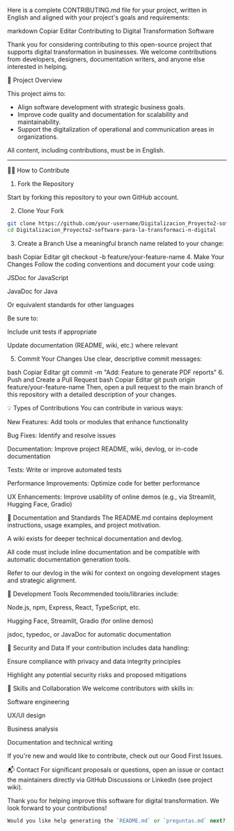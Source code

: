 Here is a complete CONTRIBUTING.md file for your project, written in English and aligned with your project's goals and requirements:

markdown
Copiar
Editar
 Contributing to Digital Transformation Software

Thank you for considering contributing to this open-source project that supports digital transformation in businesses. We welcome contributions from developers, designers, documentation writers, and anyone else interested in helping.

📌 Project Overview

This project aims to:
- Align software development with strategic business goals.
- Improve code quality and documentation for scalability and maintainability.
- Support the digitalization of operational and communication areas in organizations.

All content, including contributions, must be in English.

---

 🧑‍💻 How to Contribute

 1. Fork the Repository

Start by forking this repository to your own GitHub account.

 2. Clone Your Fork

```bash
git clone https://github.com/your-username/Digitalizacion_Proyecto2-software-para-la-transformaci-n-digital.git
cd Digitalizacion_Proyecto2-software-para-la-transformaci-n-digital
```
3. Create a Branch
Use a meaningful branch name related to your change:

bash
Copiar
Editar
git checkout -b feature/your-feature-name
4. Make Your Changes
Follow the coding conventions and document your code using:

JSDoc for JavaScript

JavaDoc for Java

Or equivalent standards for other languages

Be sure to:

Include unit tests if appropriate

Update documentation (README, wiki, etc.) where relevant

5. Commit Your Changes
Use clear, descriptive commit messages:

bash
Copiar
Editar
git commit -m "Add: Feature to generate PDF reports"
6. Push and Create a Pull Request
bash
Copiar
Editar
git push origin feature/your-feature-name
Then, open a pull request to the main branch of this repository with a detailed description of your changes.

💡 Types of Contributions
You can contribute in various ways:

New Features: Add tools or modules that enhance functionality

Bug Fixes: Identify and resolve issues

Documentation: Improve project README, wiki, devlog, or in-code documentation

Tests: Write or improve automated tests

Performance Improvements: Optimize code for better performance

UX Enhancements: Improve usability of online demos (e.g., via Streamlit, Hugging Face, Gradio)

📖 Documentation and Standards
The README.md contains deployment instructions, usage examples, and project motivation.

A wiki exists for deeper technical documentation and devlog.

All code must include inline documentation and be compatible with automatic documentation generation tools.

Refer to our devlog in the wiki for context on ongoing development stages and strategic alignment.

📂 Development Tools
Recommended tools/libraries include:

Node.js, npm, Express, React, TypeScript, etc.

Hugging Face, Streamlit, Gradio (for online demos)

jsdoc, typedoc, or JavaDoc for automatic documentation

🔐 Security and Data
If your contribution includes data handling:

Ensure compliance with privacy and data integrity principles

Highlight any potential security risks and proposed mitigations

🧠 Skills and Collaboration
We welcome contributors with skills in:

Software engineering

UX/UI design

Business analysis

Documentation and technical writing

If you're new and would like to contribute, check out our Good First Issues.

📬 Contact
For significant proposals or questions, open an issue or contact the maintainers directly via GitHub Discussions or LinkedIn (see project wiki).

Thank you for helping improve this software for digital transformation. We look forward to your contributions!

```perl
Would you like help generating the `README.md` or `preguntas.md` next?
```

